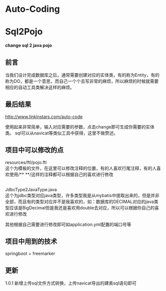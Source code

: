 Auto-Coding
===========

# Sql2Pojo
**change sql 2 java pojo**

## 前言
当我们设计完成数据库之后，通常需要创建对应的实体类，有的称为Entity，有的称为DO，都是一个意思，而自己一个个去写非常的麻烦，所以麻烦的时候就需要相应的自动工具类解决这样的麻烦。

## 最后结果
http://www.linkinstars.com/auto-code

使用起来非常简单，输入对应需要的参数，点击change即可生成你需要的实体类。
sql可以从navicat等类似工具中获得，这里不做赘述。

## 项目中可以修改的点
resources/ftl/pojo.ftl  
这个为模板的文件，在这里可以修改注释的位置，有的人喜欢行尾注释，有的人喜欢使用/** **/这样的注释都可以根据自己的喜欢进行修改  
<br>

JdbcType2JavaType.java  
这个为jdbc类型对应java类型，许多类型我是从mybatis中提取出来的，但是并非全部，而且有的类型对应并不是我喜欢的，如：数据库的DECIMAL对应的java类型应该是BigDecimal但是我还是喜欢用double去对应，所以可以根据你自己的喜欢进行修改  

 
其他根据自己需要进行修改即可如application.yml配置的端口号等

## 项目中用到的技术
springboot + freemarker

## 更新
1.0.1 新增上传sql文件方式转换，上传navicat导出的建表sql语句即可


